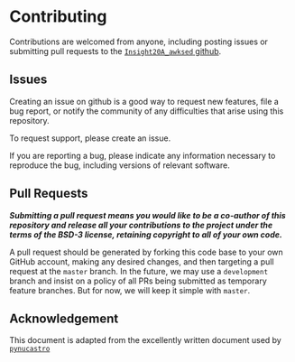# Contributing

Contributions are welcomed from anyone, including posting issues or
submitting pull requests to the [`Insight20A_awksed` github](https://github.com/adam-m-jcbs/Insight20A_awksed).

## Issues

Creating an issue on github is a good way to request new features,
file a bug report, or notify the community of any difficulties that arise using
this repository.

To request support, please create an issue.

If you are reporting a bug, please indicate any information necessary to
reproduce the bug, including versions of relevant software.

## Pull Requests

_**Submitting a pull request means you would like to be a co-author
of this repository and release all your contributions to the
project under the terms of the BSD-3 license, retaining copyright
to all of your own code.**_

A pull request should be generated by forking this code base to your own GitHub
account, making any desired changes, and then targeting a pull request at the
`master` branch.  In the future, we may use a `development` branch and insist
on a policy of all PRs being submitted as temporary feature branches.  But
for now, we will keep it simple with `master`.

## Acknowledgement

This document is adapted from the excellently written document used by [`pynucastro`](https://github.com/pynucastro/pynucastro/blob/master/CONTRIBUTING.md)
